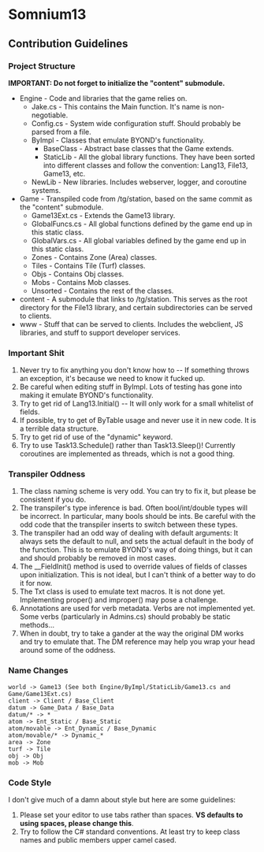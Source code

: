 # Somnium13
## Contribution Guidelines

### Project Structure
**IMPORTANT: Do not forget to initialize the "content" submodule.**

- Engine - Code and libraries that the game relies on.
  - Jake.cs - This contains the Main function. It's name is non-negotiable.
  - Config.cs - System wide configuration stuff. Should probably be parsed from a file.
  - ByImpl - Classes that emulate BYOND's functionality.
    - BaseClass - Abstract base classes that the Game extends.
    - StaticLib - All the global library functions. They have been sorted into different classes and follow the convention: Lang13, File13, Game13, etc.
  - NewLib - New libraries. Includes webserver, logger, and coroutine systems.
- Game - Transpiled code from /tg/station, based on the same commit as the "content" submodule.
  - Game13Ext.cs - Extends the Game13 library.
  - GlobalFuncs.cs - All global functions defined by the game end up in this static class.
  - GlobalVars.cs - All global variables defined by the game end up in this static class.
  - Zones - Contains Zone (Area) classes.
  - Tiles - Contains Tile (Turf) classes.
  - Objs - Contains Obj classes.
  - Mobs - Contains Mob classes.
  - Unsorted - Contains the rest of the classes.
- content - A submodule that links to /tg/station. This serves as the root directory for the File13 library, and certain subdirectories can be served to clients.
- www - Stuff that can be served to clients. Includes the webclient, JS libraries, and stuff to support developer services.

### Important Shit
1. Never try to fix anything you don't know how to -- If something throws an exception, it's because we need to know it fucked up.
2. Be careful when editing stuff in ByImpl. Lots of testing has gone into making it emulate BYOND's functionality.
3. Try to get rid of Lang13.Initial() -- It will only work for a small whitelist of fields.
4. If possible, try to get of ByTable usage and never use it in new code. It is a terrible data structure.
5. Try to get rid of use of the "dynamic" keyword.
6. Try to use Task13.Schedule() rather than Task13.Sleep()! Currently coroutines are implemented as threads, which is not a good thing.

### Transpiler Oddness
1. The class naming scheme is very odd. You can try to fix it, but please be consistent if you do.
2. The transpiler's type inference is bad. Often bool/int/double types will be incorrect. In particular, many bools should be ints. Be careful with the odd code that the transpiler inserts to switch between these types.
3. The transpiler had an odd way of dealing with default arguments: It always sets the default to null, and sets the actual default in the body of the function. This is to emulate BYOND's way of doing things, but it can and should probably be removed in most cases.
4. The __FieldInit() method is used to override values of fields of classes upon initialization. This is not ideal, but I can't think of a better way to do it for now.
5. The Txt class is used to emulate text macros. It is not done yet. Implementing proper() and improper() may pose a challenge.
6. Annotations are used for verb metadata. Verbs are not implemented yet. Some verbs (particularly in Admins.cs) should probably be static methods...
7. When in doubt, try to take a gander at the way the original DM works and try to emulate that. The DM reference may help you wrap your head around some of the oddness.

### Name Changes
```
world -> Game13 (See both Engine/ByImpl/StaticLib/Game13.cs and Game/Game13Ext.cs)
client -> Client / Base_Client
datum -> Game_Data / Base_Data
datum/* -> *
atom -> Ent_Static / Base_Static
atom/movable -> Ent_Dynamic / Base_Dynamic
atom/movable/* -> Dynamic_*
area -> Zone
turf -> Tile
obj -> Obj
mob -> Mob
```

### Code Style
I don't give much of a damn about style but here are some guidelines:

1. Please set your editor to use tabs rather than spaces. **VS defaults to using spaces, please change this**.
2. Try to follow the C# standard conventions. At least try to keep class names and public members upper camel cased.
